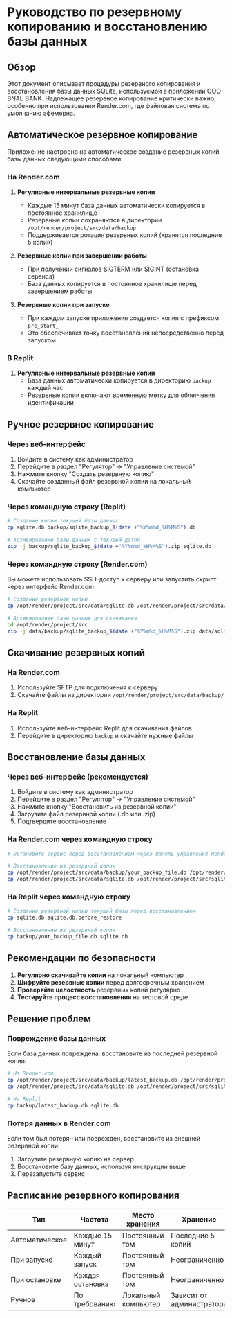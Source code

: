 # Руководство по резервному копированию и восстановлению базы данных

## Обзор

Этот документ описывает процедуры резервного копирования и восстановления базы данных SQLite, используемой в приложении OOO BNAL BANK. Надлежащее резервное копирование критически важно, особенно при использовании Render.com, где файловая система по умолчанию эфемерна.

## Автоматическое резервное копирование

Приложение настроено на автоматическое создание резервных копий базы данных следующими способами:

### На Render.com

1. **Регулярные интервальные резервные копии**
   - Каждые 15 минут база данных автоматически копируется в постоянное хранилище
   - Резервные копии сохраняются в директории `/opt/render/project/src/data/backup`
   - Поддерживается ротация резервных копий (хранятся последние 5 копий)

2. **Резервные копии при завершении работы**
   - При получении сигналов SIGTERM или SIGINT (остановка сервиса)
   - База данных копируется в постоянное хранилище перед завершением работы

3. **Резервные копии при запуске**
   - При каждом запуске приложения создается копия с префиксом `pre_start_`
   - Это обеспечивает точку восстановления непосредственно перед запуском

### В Replit

1. **Регулярные интервальные резервные копии**
   - База данных автоматически копируется в директорию `backup` каждый час
   - Резервные копии включают временную метку для облегчения идентификации

## Ручное резервное копирование

### Через веб-интерфейс

1. Войдите в систему как администратор
2. Перейдите в раздел "Регулятор" → "Управление системой"
3. Нажмите кнопку "Создать резервную копию"
4. Скачайте созданный файл резервной копии на локальный компьютер

### Через командную строку (Replit)

```bash
# Создание копии текущей базы данных
cp sqlite.db backup/sqlite_backup_$(date +"%Y%m%d_%H%M%S").db

# Архивирование базы данных с текущей датой
zip -j backup/sqlite_backup_$(date +"%Y%m%d_%H%M%S").zip sqlite.db
```

### Через командную строку (Render.com)

Вы можете использовать SSH-доступ к серверу или запустить скрипт через интерфейс Render.com:

```bash
# Создание резервной копии
cp /opt/render/project/src/data/sqlite.db /opt/render/project/src/data/backup/manual_backup_$(date +"%Y%m%d_%H%M%S").db

# Архивирование базы данных для скачивания
cd /opt/render/project/src
zip -j data/backup/sqlite_backup_$(date +"%Y%m%d_%H%M%S").zip data/sqlite.db
```

## Скачивание резервных копий

### На Render.com

1. Используйте SFTP для подключения к серверу
2. Скачайте файлы из директории `/opt/render/project/src/data/backup/`

### На Replit

1. Используйте веб-интерфейс Replit для скачивания файлов
2. Перейдите в директорию `backup` и скачайте нужные файлы

## Восстановление базы данных

### Через веб-интерфейс (рекомендуется)

1. Войдите в систему как администратор
2. Перейдите в раздел "Регулятор" → "Управление системой"
3. Нажмите кнопку "Восстановить из резервной копии"
4. Загрузите файл резервной копии (.db или .zip)
5. Подтвердите восстановление

### На Render.com через командную строку

```bash
# Остановите сервис перед восстановлением через панель управления Render.com

# Восстановление из резервной копии
cp /opt/render/project/src/data/backup/your_backup_file.db /opt/render/project/src/data/sqlite.db
cp /opt/render/project/src/data/sqlite.db /opt/render/project/src/sqlite.db
```

### На Replit через командную строку

```bash
# Создание резервной копии текущей базы перед восстановлением
cp sqlite.db sqlite.db.before_restore

# Восстановление из резервной копии
cp backup/your_backup_file.db sqlite.db
```

## Рекомендации по безопасности

1. **Регулярно скачивайте копии** на локальный компьютер
2. **Шифруйте резервные копии** перед долгосрочным хранением
3. **Проверяйте целостность** резервных копий регулярно
4. **Тестируйте процесс восстановления** на тестовой среде

## Решение проблем

### Повреждение базы данных

Если база данных повреждена, восстановите из последней резервной копии:

```bash
# На Render.com
cp /opt/render/project/src/data/backup/latest_backup.db /opt/render/project/src/data/sqlite.db
cp /opt/render/project/src/data/sqlite.db /opt/render/project/src/sqlite.db

# На Replit
cp backup/latest_backup.db sqlite.db
```

### Потеря данных в Render.com

Если том был потерян или поврежден, восстановите из внешней резервной копии:

1. Загрузите резервную копию на сервер
2. Восстановите базу данных, используя инструкции выше
3. Перезапустите сервис

## Расписание резервного копирования

| Тип | Частота | Место хранения | Хранение |
|-----|---------|----------------|----------|
| Автоматическое | Каждые 15 минут | Постоянный том | Последние 5 копий |
| При запуске | Каждый запуск | Постоянный том | Неограниченно |
| При остановке | Каждая остановка | Постоянный том | Неограниченно |
| Ручное | По требованию | Локальный компьютер | Зависит от администратора |